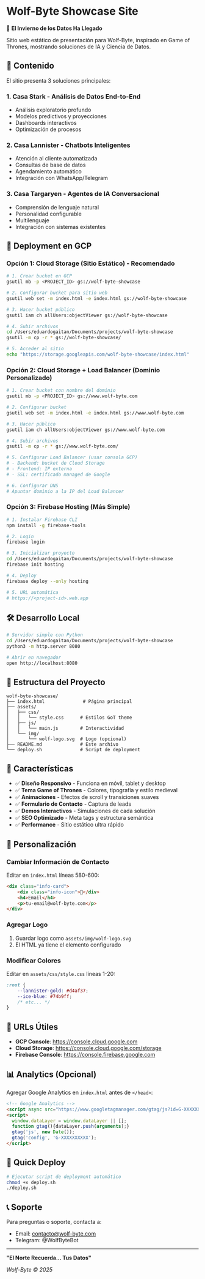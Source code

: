 # Wolf-Byte Showcase Site

🐺 **El Invierno de los Datos Ha Llegado**

Sitio web estático de presentación para Wolf-Byte, inspirado en Game of Thrones, mostrando soluciones de IA y Ciencia de Datos.

## 🎯 Contenido

El sitio presenta 3 soluciones principales:

### 1. Casa Stark - Análisis de Datos End-to-End
- Análisis exploratorio profundo
- Modelos predictivos y proyecciones
- Dashboards interactivos
- Optimización de procesos

### 2. Casa Lannister - Chatbots Inteligentes
- Atención al cliente automatizada
- Consultas de base de datos
- Agendamiento automático
- Integración con WhatsApp/Telegram

### 3. Casa Targaryen - Agentes de IA Conversacional
- Comprensión de lenguaje natural
- Personalidad configurable
- Multilenguaje
- Integración con sistemas existentes

## 🚀 Deployment en GCP

### Opción 1: Cloud Storage (Sitio Estático) - Recomendado

```bash
# 1. Crear bucket en GCP
gsutil mb -p <PROJECT_ID> gs://wolf-byte-showcase

# 2. Configurar bucket para sitio web
gsutil web set -m index.html -e index.html gs://wolf-byte-showcase

# 3. Hacer bucket público
gsutil iam ch allUsers:objectViewer gs://wolf-byte-showcase

# 4. Subir archivos
cd /Users/eduardogaitan/Documents/projects/wolf-byte-showcase
gsutil -m cp -r * gs://wolf-byte-showcase/

# 5. Acceder al sitio
echo "https://storage.googleapis.com/wolf-byte-showcase/index.html"
```

### Opción 2: Cloud Storage + Load Balancer (Dominio Personalizado)

```bash
# 1. Crear bucket con nombre del dominio
gsutil mb -p <PROJECT_ID> gs://www.wolf-byte.com

# 2. Configurar bucket
gsutil web set -m index.html -e index.html gs://www.wolf-byte.com

# 3. Hacer público
gsutil iam ch allUsers:objectViewer gs://www.wolf-byte.com

# 4. Subir archivos
gsutil -m cp -r * gs://www.wolf-byte.com/

# 5. Configurar Load Balancer (usar consola GCP)
# - Backend: bucket de Cloud Storage
# - Frontend: IP externa
# - SSL: certificado managed de Google

# 6. Configurar DNS
# Apuntar dominio a la IP del Load Balancer
```

### Opción 3: Firebase Hosting (Más Simple)

```bash
# 1. Instalar Firebase CLI
npm install -g firebase-tools

# 2. Login
firebase login

# 3. Inicializar proyecto
cd /Users/eduardogaitan/Documents/projects/wolf-byte-showcase
firebase init hosting

# 4. Deploy
firebase deploy --only hosting

# 5. URL automática
# https://<project-id>.web.app
```

## 🛠️ Desarrollo Local

```bash
# Servidor simple con Python
cd /Users/eduardogaitan/Documents/projects/wolf-byte-showcase
python3 -m http.server 8080

# Abrir en navegador
open http://localhost:8080
```

## 📁 Estructura del Proyecto

```
wolf-byte-showcase/
├── index.html              # Página principal
├── assets/
│   ├── css/
│   │   └── style.css      # Estilos GoT theme
│   ├── js/
│   │   └── main.js        # Interactividad
│   └── img/
│       └── wolf-logo.svg  # Logo (opcional)
├── README.md              # Este archivo
└── deploy.sh              # Script de deployment
```

## 🎨 Características

- ✅ **Diseño Responsivo** - Funciona en móvil, tablet y desktop
- ✅ **Tema Game of Thrones** - Colores, tipografía y estilo medieval
- ✅ **Animaciones** - Efectos de scroll y transiciones suaves
- ✅ **Formulario de Contacto** - Captura de leads
- ✅ **Demos Interactivos** - Simulaciones de cada solución
- ✅ **SEO Optimizado** - Meta tags y estructura semántica
- ✅ **Performance** - Sitio estático ultra rápido

## 🎯 Personalización

### Cambiar Información de Contacto

Editar en `index.html` líneas 580-600:

```html
<div class="info-card">
    <div class="info-icon">📧</div>
    <h4>Email</h4>
    <p>tu-email@wolf-byte.com</p>
</div>
```

### Agregar Logo

1. Guardar logo como `assets/img/wolf-logo.svg`
2. El HTML ya tiene el elemento configurado

### Modificar Colores

Editar en `assets/css/style.css` líneas 1-20:

```css
:root {
    --lannister-gold: #d4af37;
    --ice-blue: #74b9ff;
    /* etc... */
}
```

## 🔗 URLs Útiles

- **GCP Console**: https://console.cloud.google.com
- **Cloud Storage**: https://console.cloud.google.com/storage
- **Firebase Console**: https://console.firebase.google.com

## 📊 Analytics (Opcional)

Agregar Google Analytics en `index.html` antes de `</head>`:

```html
<!-- Google Analytics -->
<script async src="https://www.googletagmanager.com/gtag/js?id=G-XXXXXXXXXX"></script>
<script>
  window.dataLayer = window.dataLayer || [];
  function gtag(){dataLayer.push(arguments);}
  gtag('js', new Date());
  gtag('config', 'G-XXXXXXXXXX');
</script>
```

## 🚀 Quick Deploy

```bash
# Ejecutar script de deployment automático
chmod +x deploy.sh
./deploy.sh
```

## 📞 Soporte

Para preguntas o soporte, contacta a:
- Email: contacto@wolf-byte.com
- Telegram: @WolfByteBot

---

**"El Norte Recuerda... Tus Datos"**

*Wolf-Byte © 2025*
